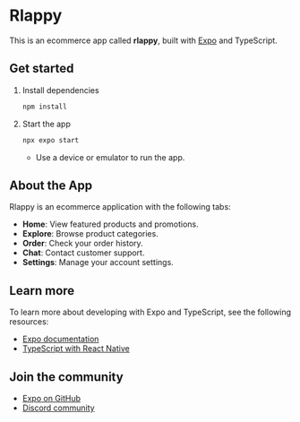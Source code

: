 # Rlappy

This is an ecommerce app called **rlappy**, built with [Expo](https://expo.dev) and TypeScript.

## Get started

1. Install dependencies

   ```bash
   npm install
   ```

2. Start the app

   ```bash
   npx expo start
   ```

   - Use a device or emulator to run the app.

## About the App

Rlappy is an ecommerce application with the following tabs:

- **Home**: View featured products and promotions.
- **Explore**: Browse product categories.
- **Order**: Check your order history.
- **Chat**: Contact customer support.
- **Settings**: Manage your account settings.

## Learn more

To learn more about developing with Expo and TypeScript, see the following resources:

- [Expo documentation](https://docs.expo.dev/)
- [TypeScript with React Native](https://docs.expo.dev/guides/typescript/)

## Join the community

- [Expo on GitHub](https://github.com/expo/expo)
- [Discord community](https://chat.expo.dev)